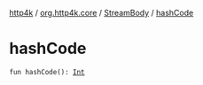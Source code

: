 [http4k](../../index.md) / [org.http4k.core](../index.md) / [StreamBody](index.md) / [hashCode](./hash-code.md)

# hashCode

`fun hashCode(): `[`Int`](https://kotlinlang.org/api/latest/jvm/stdlib/kotlin/-int/index.html)